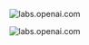 ![labs.openai.com](imgs/DALL-E-A-nomad-with-brown-skin-and-cream-clothing-holding-a-spear-and-leading-a-green-elephant-through-a-desert.png=250x)

![labs.openai.com](/imgs/DALL-E-A-nomad-with-brown-skin-and-cream-clothing-holding-a-spear-and-walking-with-an-elephant-through-a-desert.png=250x)